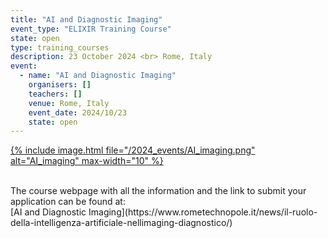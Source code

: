 ```yaml
---
title: "AI and Diagnostic Imaging"
event_type: "ELIXIR Training Course"
state: open
type: training_courses
description: 23 October 2024 <br> Rome, Italy
event:
  - name: "AI and Diagnostic Imaging"
    organisers: []
    teachers: []
    venue: Rome, Italy
    event_date: 2024/10/23
    state: open
---
```




[{% include image.html file="/2024_events/AI_imaging.png" alt="AI_imaging" max-width="10" %}](https://www.rometechnopole.it/news/il-ruolo-della-intelligenza-artificiale-nellimaging-diagnostico/)

<br>
The course webpage with all the information and the link to submit your application can be found at:<br>
[AI and Diagnostic Imaging](https://www.rometechnopole.it/news/il-ruolo-della-intelligenza-artificiale-nellimaging-diagnostico/)
<br>
